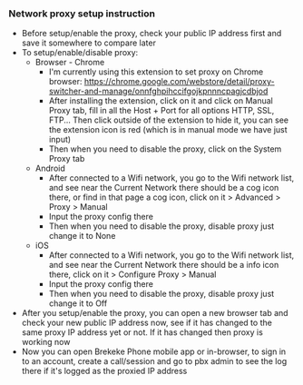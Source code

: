 ### Network proxy setup instruction

- Before setup/enable the proxy, check your public IP address first and save it somewhere to compare later
- To setup/enable/disable proxy:
  - Browser - Chrome
    - I'm currently using this extension to set proxy on Chrome browser: https://chrome.google.com/webstore/detail/proxy-switcher-and-manage/onnfghpihccifgojkpnnncpagjcdbjod
    - After installing the extension, click on it and click on Manual Proxy tab, fill in all the Host + Port for all options HTTP, SSL, FTP... Then click outside of the extension to hide it, you can see the extension icon is red (which is in manual mode we have just input)
    - Then when you need to disable the proxy, click on the System Proxy tab
  - Android
    - After connected to a Wifi network, you go to the Wifi network list, and see near the Current Network there should be a cog icon there, or find in that page a cog icon, click on it > Advanced > Proxy > Manual
    - Input the proxy config there
    - Then when you need to disable the proxy, disable proxy just change it to None
  - iOS
    - After connected to a Wifi network, you go to the Wifi network list, and see near the Current Network there should be a info icon there, click on it > Configure Proxy > Manual
    - Input the proxy config there
    - Then when you need to disable the proxy, disable proxy just change it to Off
- After you setup/enable the proxy, you can open a new browser tab and check your new public IP address now, see if it has changed to the same proxy IP address yet or not. If it has changed then proxy is working now
- Now you can open Brekeke Phone mobile app or in-browser, to sign in to an account, create a call/session and go to pbx admin to see the log there if it's logged as the proxied IP address
